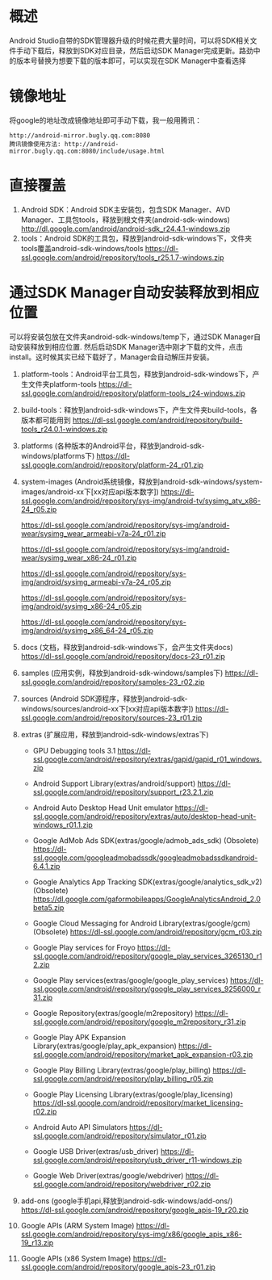 # 概述
Android Studio自带的SDK管理器升级的时候花费大量时间，可以将SDK相关文件手动下载后，释放到SDK对应目录，然后启动SDK Manager完成更新。路劲中的版本号替换为想要下载的版本即可，可以实现在SDK Manager中查看选择

# 镜像地址
将google的地址改成镜像地址即可手动下载，我一般用腾讯：

	http://android-mirror.bugly.qq.com:8080
	腾讯镜像使用方法: http://android-mirror.bugly.qq.com:8080/include/usage.html

# 直接覆盖
1. Android SDK：Android SDK主安装包，包含SDK Manager、AVD Manager、工具包tools，释放到根文件夹(android-sdk-windows)
	http://dl.google.com/android/android-sdk_r24.4.1-windows.zip
2. tools：Android SDK的工具包，释放到android-sdk-windows下，文件夹tools覆盖android-sdk-windows/tools
	https://dl-ssl.google.com/android/repository/tools_r25.1.7-windows.zip

# 通过SDK Manager自动安装释放到相应位置
可以将安装包放在文件夹android-sdk-windows/temp下，通过SDK Manager自动安装释放到相应位置. 然后启动SDK Manager选中刚才下载的文件，点击install。这时候其实已经下载好了，Manager会自动解压并安装。

1. platform-tools：Android平台工具包，释放到android-sdk-windows下，产生文件夹platform-tools
	https://dl-ssl.google.com/android/repository/platform-tools_r24-windows.zip

2. build-tools：释放到android-sdk-windows下，产生文件夹build-tools，各版本都可能用到
	https://dl-ssl.google.com/android/repository/build-tools_r24.0.1-windows.zip

3. platforms (各种版本的Android平台，释放到android-sdk-windows/platforms下)
	https://dl-ssl.google.com/android/repository/platform-24_r01.zip

4. system-images (Android系统镜像，释放到android-sdk-windows/system-images/android-xx下[xx对应api版本数字])
	https://dl-ssl.google.com/android/repository/sys-img/android-tv/sysimg_atv_x86-24_r05.zip

	https://dl-ssl.google.com/android/repository/sys-img/android-wear/sysimg_wear_armeabi-v7a-24_r01.zip

	https://dl-ssl.google.com/android/repository/sys-img/android-wear/sysimg_wear_x86-24_r01.zip

	https://dl-ssl.google.com/android/repository/sys-img/android/sysimg_armeabi-v7a-24_r05.zip

	https://dl-ssl.google.com/android/repository/sys-img/android/sysimg_x86-24_r05.zip

	https://dl-ssl.google.com/android/repository/sys-img/android/sysimg_x86_64-24_r05.zip

5. docs (文档，释放到android-sdk-windows下，会产生文件夹docs)
	https://dl-ssl.google.com/android/repository/docs-23_r01.zip

6. samples (应用实例，释放到android-sdk-windows/samples下)
	https://dl-ssl.google.com/android/repository/samples-23_r02.zip

7. sources (Android SDK源程序，释放到android-sdk-windows/sources/android-xx下[xx对应api版本数字])
	https://dl-ssl.google.com/android/repository/sources-23_r01.zip

8. extras (扩展应用，释放到android-sdk-windows/extras下)
	* GPU Debugging tools 3.1
	https://dl-ssl.google.com/android/repository/extras/gapid/gapid_r01_windows.zip

	* Android Support Library(extras/android/support)
	https://dl-ssl.google.com/android/repository/support_r23.2.1.zip

	* Android Auto Desktop Head Unit emulator
	https://dl-ssl.google.com/android/repository/extras/auto/desktop-head-unit-windows_r01.1.zip

	* Google AdMob Ads SDK(extras/google/admob_ads_sdk) (Obsolete)
	https://dl-ssl.google.com/googleadmobadssdk/googleadmobadssdkandroid-6.4.1.zip

	* Google Analytics App Tracking SDK(extras/google/analytics_sdk_v2) (Obsolete)
	https://dl.google.com/gaformobileapps/GoogleAnalyticsAndroid_2.0beta5.zip

	* Google Cloud Messaging for Android Library(extras/google/gcm) (Obsolete)
	https://dl-ssl.google.com/android/repository/gcm_r03.zip

	* Google Play services for Froyo
	https://dl-ssl.google.com/android/repository/google_play_services_3265130_r12.zip

	* Google Play services(extras/google/google_play_services)
	https://dl-ssl.google.com/android/repository/google_play_services_9256000_r31.zip

	* Google Repository(extras/google/m2repository)
	https://dl-ssl.google.com/android/repository/google_m2repository_r31.zip

	* Google Play APK Expansion Library(extras/google/play_apk_expansion)
	https://dl-ssl.google.com/android/repository/market_apk_expansion-r03.zip

	* Google Play Billing Library(extras/google/play_billing)
	https://dl-ssl.google.com/android/repository/play_billing_r05.zip

	* Google Play Licensing Library(extras/google/play_licensing)
	https://dl-ssl.google.com/android/repository/market_licensing-r02.zip

	* Android Auto API Simulators
	https://dl-ssl.google.com/android/repository/simulator_r01.zip

	* Google USB Driver(extras/usb_driver)
	https://dl-ssl.google.com/android/repository/usb_driver_r11-windows.zip

	* Google Web Driver(extras/google/webdriver)
	https://dl-ssl.google.com/android/repository/webdriver_r02.zip

9. add-ons (google手机api,释放到android-sdk-windows/add-ons/)
	https://dl-ssl.google.com/android/repository/google_apis-19_r20.zip  

10. Google APIs (ARM System Image)
	https://dl-ssl.google.com/android/repository/sys-img/x86/google_apis_x86-19_r13.zip  

11. Google APIs (x86 System Image)
	https://dl-ssl.google.com/android/repository/google_apis-23_r01.zip

